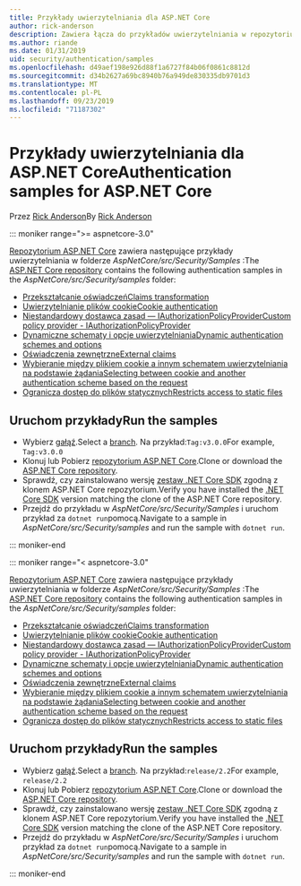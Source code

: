 ```yaml
---
title: Przykłady uwierzytelniania dla ASP.NET Core
author: rick-anderson
description: Zawiera łącza do przykładów uwierzytelniania w repozytorium ASP.NET Core.
ms.author: riande
ms.date: 01/31/2019
uid: security/authentication/samples
ms.openlocfilehash: d49aef198e926d88f1a6727f84b06f0861c8812d
ms.sourcegitcommit: d34b2627a69bc8940b76a949de830335db9701d3
ms.translationtype: MT
ms.contentlocale: pl-PL
ms.lasthandoff: 09/23/2019
ms.locfileid: "71187302"
---
```

# <a name="authentication-samples-for-aspnet-core"></a><span data-ttu-id="5d364-103">Przykłady uwierzytelniania dla ASP.NET Core</span><span class="sxs-lookup"><span data-stu-id="5d364-103">Authentication samples for ASP.NET Core</span></span>

<span data-ttu-id="5d364-104">Przez [Rick Anderson](https://twitter.com/RickAndMSFT)</span><span class="sxs-lookup"><span data-stu-id="5d364-104">By [Rick Anderson](https://twitter.com/RickAndMSFT)</span></span>

::: moniker range=">= aspnetcore-3.0"

<span data-ttu-id="5d364-105">[Repozytorium ASP.NET Core](https://github.com/aspnet/AspNetCore) zawiera następujące przykłady uwierzytelniania w folderze *AspNetCore/src/Security/Samples* :</span><span class="sxs-lookup"><span data-stu-id="5d364-105">The [ASP.NET Core repository](https://github.com/aspnet/AspNetCore) contains the following authentication samples in the *AspNetCore/src/Security/samples* folder:</span></span>

* [<span data-ttu-id="5d364-106">Przekształcanie oświadczeń</span><span class="sxs-lookup"><span data-stu-id="5d364-106">Claims transformation</span></span>](https://github.com/aspnet/AspNetCore/tree/release/3.0/src/Security/samples/ClaimsTransformation)
* [<span data-ttu-id="5d364-107">Uwierzytelnianie plików cookie</span><span class="sxs-lookup"><span data-stu-id="5d364-107">Cookie authentication</span></span>](https://github.com/aspnet/AspNetCore/tree/release/3.0/src/Security/samples/Cookies)
* [<span data-ttu-id="5d364-108">Niestandardowy dostawca zasad — IAuthorizationPolicyProvider</span><span class="sxs-lookup"><span data-stu-id="5d364-108">Custom policy provider - IAuthorizationPolicyProvider</span></span>](https://github.com/aspnet/AspNetCore/tree/release/3.0/src/Security/samples/CustomPolicyProvider)
* [<span data-ttu-id="5d364-109">Dynamiczne schematy i opcje uwierzytelniania</span><span class="sxs-lookup"><span data-stu-id="5d364-109">Dynamic authentication schemes and options</span></span>](https://github.com/aspnet/AspNetCore/tree/release/3.0/src/Security/samples/DynamicSchemes)
* [<span data-ttu-id="5d364-110">Oświadczenia zewnętrzne</span><span class="sxs-lookup"><span data-stu-id="5d364-110">External claims</span></span>](https://github.com/aspnet/AspNetCore/tree/release/3.0/src/Security/samples/Identity.ExternalClaims)
* [<span data-ttu-id="5d364-111">Wybieranie między plikiem cookie a innym schematem uwierzytelniania na podstawie żądania</span><span class="sxs-lookup"><span data-stu-id="5d364-111">Selecting between cookie and another authentication scheme based on the request</span></span>](https://github.com/aspnet/AspNetCore/tree/release/3.0/src/Security/samples/PathSchemeSelection)
* [<span data-ttu-id="5d364-112">Ogranicza dostęp do plików statycznych</span><span class="sxs-lookup"><span data-stu-id="5d364-112">Restricts access to static files</span></span>](https://github.com/aspnet/AspNetCore/tree/release/3.0/src/Security/samples/StaticFilesAuth)

## <a name="run-the-samples"></a><span data-ttu-id="5d364-113">Uruchom przykłady</span><span class="sxs-lookup"><span data-stu-id="5d364-113">Run the samples</span></span>

* <span data-ttu-id="5d364-114">Wybierz [gałąź](https://github.com/aspnet/AspNetCore).</span><span class="sxs-lookup"><span data-stu-id="5d364-114">Select a [branch](https://github.com/aspnet/AspNetCore).</span></span> <span data-ttu-id="5d364-115">Na przykład:`Tag:v3.0.0`</span><span class="sxs-lookup"><span data-stu-id="5d364-115">For example, `Tag:v3.0.0`</span></span>
* <span data-ttu-id="5d364-116">Klonuj lub Pobierz [repozytorium ASP.NET Core](https://github.com/aspnet/AspNetCore).</span><span class="sxs-lookup"><span data-stu-id="5d364-116">Clone or download the [ASP.NET Core repository](https://github.com/aspnet/AspNetCore).</span></span>
* <span data-ttu-id="5d364-117">Sprawdź, czy zainstalowano wersję [zestaw .NET Core SDK](https://www.microsoft.com/net/download/all) zgodną z klonem ASP.NET Core repozytorium.</span><span class="sxs-lookup"><span data-stu-id="5d364-117">Verify you have installed the [.NET Core SDK](https://www.microsoft.com/net/download/all) version matching the clone of the ASP.NET Core repository.</span></span>
* <span data-ttu-id="5d364-118">Przejdź do przykładu w *AspNetCore/src/Security/Samples* i uruchom przykład za `dotnet run`pomocą.</span><span class="sxs-lookup"><span data-stu-id="5d364-118">Navigate to a sample in *AspNetCore/src/Security/samples* and run the sample with `dotnet run`.</span></span>

::: moniker-end

::: moniker range="< aspnetcore-3.0"

<span data-ttu-id="5d364-119">[Repozytorium ASP.NET Core](https://github.com/aspnet/AspNetCore) zawiera następujące przykłady uwierzytelniania w folderze *AspNetCore/src/Security/Samples* :</span><span class="sxs-lookup"><span data-stu-id="5d364-119">The [ASP.NET Core repository](https://github.com/aspnet/AspNetCore) contains the following authentication samples in the *AspNetCore/src/Security/samples* folder:</span></span>

* [<span data-ttu-id="5d364-120">Przekształcanie oświadczeń</span><span class="sxs-lookup"><span data-stu-id="5d364-120">Claims transformation</span></span>](https://github.com/aspnet/AspNetCore/tree/release/2.2/src/Security/samples/ClaimsTransformation)
* [<span data-ttu-id="5d364-121">Uwierzytelnianie plików cookie</span><span class="sxs-lookup"><span data-stu-id="5d364-121">Cookie authentication</span></span>](https://github.com/aspnet/AspNetCore/tree/release/2.2/src/Security/samples/Cookies)
* [<span data-ttu-id="5d364-122">Niestandardowy dostawca zasad — IAuthorizationPolicyProvider</span><span class="sxs-lookup"><span data-stu-id="5d364-122">Custom policy provider - IAuthorizationPolicyProvider</span></span>](https://github.com/aspnet/AspNetCore/tree/release/2.2/src/Security/samples/CustomPolicyProvider)
* [<span data-ttu-id="5d364-123">Dynamiczne schematy i opcje uwierzytelniania</span><span class="sxs-lookup"><span data-stu-id="5d364-123">Dynamic authentication schemes and options</span></span>](https://github.com/aspnet/AspNetCore/tree/release/2.2/src/Security/samples/DynamicSchemes)
* [<span data-ttu-id="5d364-124">Oświadczenia zewnętrzne</span><span class="sxs-lookup"><span data-stu-id="5d364-124">External claims</span></span>](https://github.com/aspnet/AspNetCore/tree/release/2.2/src/Security/samples/Identity.ExternalClaims)
* [<span data-ttu-id="5d364-125">Wybieranie między plikiem cookie a innym schematem uwierzytelniania na podstawie żądania</span><span class="sxs-lookup"><span data-stu-id="5d364-125">Selecting between cookie and another authentication scheme based on the request</span></span>](https://github.com/aspnet/AspNetCore/tree/release/2.2/src/Security/samples/PathSchemeSelection)
* [<span data-ttu-id="5d364-126">Ogranicza dostęp do plików statycznych</span><span class="sxs-lookup"><span data-stu-id="5d364-126">Restricts access to static files</span></span>](https://github.com/aspnet/AspNetCore/tree/release/2.2/src/Security/samples/StaticFilesAuth)

## <a name="run-the-samples"></a><span data-ttu-id="5d364-127">Uruchom przykłady</span><span class="sxs-lookup"><span data-stu-id="5d364-127">Run the samples</span></span>

* <span data-ttu-id="5d364-128">Wybierz [gałąź](https://github.com/aspnet/AspNetCore).</span><span class="sxs-lookup"><span data-stu-id="5d364-128">Select a [branch](https://github.com/aspnet/AspNetCore).</span></span> <span data-ttu-id="5d364-129">Na przykład:`release/2.2`</span><span class="sxs-lookup"><span data-stu-id="5d364-129">For example, `release/2.2`</span></span>
* <span data-ttu-id="5d364-130">Klonuj lub Pobierz [repozytorium ASP.NET Core](https://github.com/aspnet/AspNetCore).</span><span class="sxs-lookup"><span data-stu-id="5d364-130">Clone or download the [ASP.NET Core repository](https://github.com/aspnet/AspNetCore).</span></span>
* <span data-ttu-id="5d364-131">Sprawdź, czy zainstalowano wersję [zestaw .NET Core SDK](https://www.microsoft.com/net/download/all) zgodną z klonem ASP.NET Core repozytorium.</span><span class="sxs-lookup"><span data-stu-id="5d364-131">Verify you have installed the [.NET Core SDK](https://www.microsoft.com/net/download/all) version matching the clone of the ASP.NET Core repository.</span></span>
* <span data-ttu-id="5d364-132">Przejdź do przykładu w *AspNetCore/src/Security/Samples* i uruchom przykład za `dotnet run`pomocą.</span><span class="sxs-lookup"><span data-stu-id="5d364-132">Navigate to a sample in *AspNetCore/src/Security/samples* and run the sample with `dotnet run`.</span></span>

::: moniker-end
